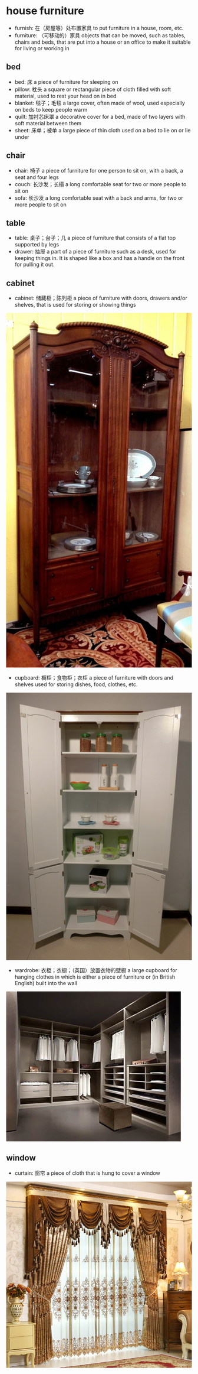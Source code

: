 # house furniture

- furnish: 在（房屋等）处布置家具 to put furniture in a house, room, etc.
- furniture: （可移动的）家具 objects that can be moved, such as tables, chairs and beds, that are put into a house or an office to make it suitable for living or working in

## bed

- bed: 床 a piece of furniture for sleeping on
- pillow: 枕头 a square or rectangular piece of cloth filled with soft material, used to rest your head on in bed
- blanket: 毯子；毛毯 a large cover, often made of wool, used especially on beds to keep people warm
- quilt: 加衬芯床罩 a decorative cover for a bed, made of two layers with soft material between them
- sheet: 床单；被单 a large piece of thin cloth used on a bed to lie on or lie under

## chair

- chair: 椅子 a piece of furniture for one person to sit on, with a back, a seat and four legs
- couch: 长沙发；长榻 a long comfortable seat for two or more people to sit on
- sofa: 长沙发 a long comfortable seat with a back and arms, for two or more people to sit on

## table

- table: 桌子；台子；几 a piece of furniture that consists of a flat top supported by legs
- drawer: 抽屉 a part of a piece of furniture such as a desk, used for keeping things in. It is shaped like a box and has a handle on the front for pulling it out.

## cabinet

- cabinet: 储藏柜；陈列柜 a piece of furniture with doors, drawers and/or shelves, that is used for storing or showing things

![](images/cabinet.jpg)

- cupboard: 橱柜；食物柜；衣柜 a piece of furniture with doors and shelves used for storing dishes, food, clothes, etc.

![](images/cupboard.jpg)

- wardrobe: 衣柜；衣橱；（英国）放置衣物的壁橱 a large cupboard for hanging clothes in which is either a piece of furniture or (in British English) built into the wall

![](images/wardrobe.jpeg)

## window

- curtain: 窗帘 a piece of cloth that is hung to cover a window

![](images/curtain.jpg)

